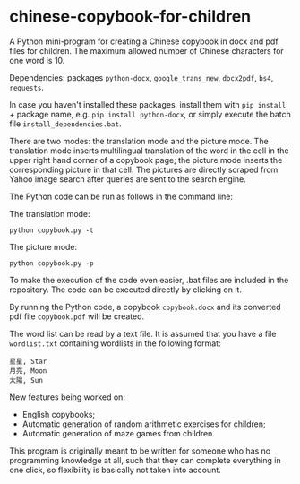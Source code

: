 # chinese-copybook-for-children
A Python mini-program for creating a Chinese copybook in docx and pdf files for children. The maximum allowed number of Chinese characters for one word is 10.

Dependencies: packages `python-docx`, `google_trans_new`, `docx2pdf`, `bs4`, `requests`.

In case you haven't installed these packages, install them with `pip install ` + package name, e.g. `pip install python-docx`, or simply execute the batch file `install_dependencies.bat`.

There are two modes: the translation mode and the picture mode. The translation mode inserts multilingual translation of the word in the cell in the upper right hand corner of a copybook page; the picture mode inserts the corresponding picture in that cell. The pictures are directly scraped from Yahoo image search after queries are sent to the search engine.

The Python code can be run as follows in the command line:

The translation mode:
```
python copybook.py -t
```
The picture mode:
```
python copybook.py -p
```

To make the execution of the code even easier, .bat files are included in the repository. The code can be executed directly by clicking on it.

By running the Python code,  a copybook `copybook.docx` and its converted pdf file `copybook.pdf` will be created.

The word list can be read by a text file.
It is assumed that you have a file `wordlist.txt` containing wordlists in the following format:
```
星星, Star
月亮, Moon
太陽, Sun
```

New features being worked on:
* English copybooks;
* Automatic generation of random arithmetic exercises for children;
* Automatic generation of maze games from children. 

This program is originally meant to be written for someone who has no programming knowledge at all, such that they can complete everything in one click, so flexibility is basically not taken into account. 
